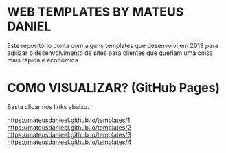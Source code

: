 # WEB TEMPLATES BY MATEUS DANIEL

Este repositório conta com alguns templates que desenvolvi em 2019 para agilizar o desenvolvimento de sites para clientes que queriam uma coisa mais rápida e econômica.

# COMO VISUALIZAR? (GitHub Pages)

Basta clicar nos links abaixo.

https://mateusdanieel.github.io/templates/1
https://mateusdanieel.github.io/templates/2
https://mateusdanieel.github.io/templates/3
https://mateusdanieel.github.io/templates/4
